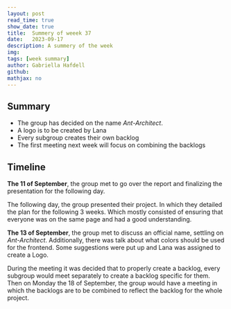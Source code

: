 ```yaml
---
layout: post
read_time: true
show_date: true
title:  Summery of weeek 37 
date:   2023-09-17
description: A summery of the week
img: 
tags: [week summary]
author: Gabriella Hafdell
github:
mathjax: no
---
```

## Summary

* The group has decided on the name *Ant-Architect*. 
* A logo is to be created by Lana
* Every subgroup creates their own backlog  
* The first meeting next week will focus on combining the backlogs

## Timeline

**The 11 of September**, the group met to go over the report and finalizing the presentation for the following day.

The following day, the group presented their project. In which they detailed the plan for the following 3 weeks. Which mostly consisted of ensuring that everyone was on the same page and had a good understanding.

**The 13 of September**, the group met to discuss an official name, settling on *Ant-Architect*. Additionally, there was talk about what colors should be used for the frontend. Some suggestions were put up and Lana was assigned to create a Logo.

During the meeting it was decided that to properly create a backlog, every subgroup would meet separately to create a backlog specific for them. Then on Monday the 18 of September, the group would have a meeting in which the backlogs are to be combined to reflect the backlog for the whole project.





